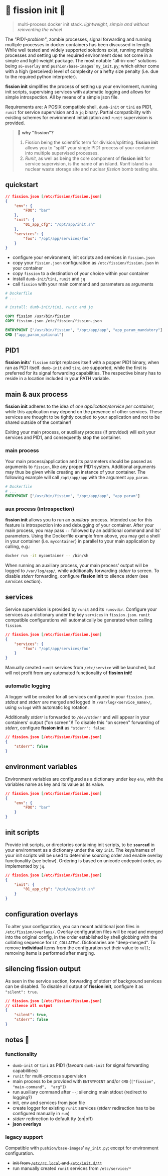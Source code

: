 # 🔱 fission init 💨
> multi-process docker init stack. *lightweight, simple and without reinventing the wheel*

The *"PID1-problem"*, zombie processes, signal forwarding and running multiple processes in docker containers has been discussed in length. While well tested and widely supported solutions exist, running multiple processes and setting up the required environment does not come in a simple and light-weight package. The most notable "all-in-one" solutions being `s6-overlay` and `pushion/base-image`s' `my_init.py`; which either come with a high (perceived) level of complexity or a hefty size penalty (i.e. due to the required python interpreter).

**fission init** simplifies the process of setting up your environment, running init scripts, supervising services with automatic logging and allows for simple introspection. All by means of a simple json file.

Requirements are: A POSIX compatible shell, `dumb-init` or `tini` as PID1, `runit` for service supervision and a `jq` binary. Partial compatibility with existing schemes for environment initialization and `runit` supervision is provided.

> 📌 **why "fission"?**
> 
> 1. Fission being the scientific term for division/splitting. **fission init** allows you to "split" your single PID1 process of your container into multiple supervised processes.
> 2. *Runit*, as well as being the core component of **fission init** for service supervision, is the name of an island. *Runit* island is a nuclear waste storage site and nuclear *fission* bomb testing site.

## quickstart
```json
// fission.json [/etc/fission/fission.json]
{
    "env": {
        "FOO": "bar"
    },
    "init": {
        "01_app_cfg": "/opt/app/init.sh"
    },
    "services": {
        "foo": "/opt/app/services/foo"
    }
}
```
* configure your environment, init scripts and services in `fission.json`
* copy your `fission.json` configuration as `/etc/fission/fission.json` in your container
* copy `fission` to a destination of your choice within your container
* install `dumb-init`/`tini`, `runit` and `jq`
* call `fission` with your main command and parameters as arguments
```dockerfile
# Dockerfile
# ...

# install: dumb-init/tini, runit and jq

COPY fission /usr/bin/fission
COPY fission.json /etc/fission/fission.json

ENTRYPOINT ["/usr/bin/fission", "/opt/app/app", "app_param_mandatory"]
CMD ["app_param_optional"]
```

## PID1
**fission init**s' `fission` script replaces itself with a popper PID1 binary, when ran as PID1 itself. `dumb-init` and `tini` are supported, while the first is preferred for its signal forwarding capabilities. The respective binary has to reside in a location included in your PATH variable.

## main & aux process
**fission init** adheres to the idea of *one application/service per container*, while this application may depend on the presence of other services. These services are thought to be tightly coupled to your application and not to be shared outside of the container!

Exiting your main process, or auxiliary process (if provided) will exit your services and PID1, and consequently stop the container. 

### main process
Your main process/application and its parameters should be passed as arguments to `fission`, like any proper PID1 system. Additional arguments may thus be given while creating an instance of your container. The following example will call `/opt/app/app` with the argument `app_param`.

```Dockerfile
# Dockerfile
# ...
ENTRYPOINT ["/usr/bin/fission", "/opt/app/app", "app_param"]
```
### aux process (introspection)
**fission init** allows you to run an *auxiliary* process. Intended use for this feature is introspection into and debugging of your container. After your main process, you may pass `--` followed by an additional command and its' parameters. Using the Dockerfile example from above, you may get a shell in your container (i.e. `mycontainer`) in parallel to your main application by calling, e.g.:
```bash
docker run -it mycontainer -- /bin/sh
```
When running an auxiliary process, your main process' output will be logged to `/var/log/app/`, while additionally forwarding *stderr* to screen. To disable *stderr* forwarding, configure **fission init** to silence stderr (see *services* section).

## services
Service supervision is provided by `runit` and its `runsvdir`. Configure your services as a dictionary under the key `services` in `fission.json`. `runit` compatible configurations will automatically be generated when calling `fission`.
```json
// fission.json [/etc/fission/fission.json]
{
    "services": {
        "foo": "/opt/app/services/foo"
    }
}
```
Manually created `runit` services from `/etc/service` will be launched, but will not profit from any automated functionality of **fission init**!
### automatic logging
A logger will be created for all services configured in your `fission.json`. *stdout* and *stderr* are merged and logged in `/var/log/<service_name>/`, using `svlogd` with automatic log rotation.

Additionally *stderr* is forwarded to `/dev/stderr` and will appear in your containers' output ("on screen")! To disable this "on screen" forwarding of *stderr*, configure **fission init** as `"stderr": false`:
```json
// fission.json [/etc/fission/fission.json]
{
    "stderr": false
}
```

## environment variables
Environment variables are configured as a dictionary under key `env`, with the variables name as key and its value as its value.
```json
// fission.json [/etc/fission/fission.json]
{
    "env": {
        "FOO": "bar"
    }
}
```

## init scripts
Provide init scripts, or directories containing init scripts, to be **`source`d** in your environment as a dictionary under the key `init`. The keys/names of your init scripts will be used to determine sourcing order and enable overlay functionality (see below). Ordering is based on unicode codepoint order, as implemented by `jq`.
```json
// fission.json [/etc/fission/fission.json]
{
    "init": {
        "01_app_cfg": "/opt/app/init.sh"
    }
}
```

## configuration overlays
To alter your configuration, you can mount additional json files in `/etc/fission/overlays/`. Overlay configuration files will be read and merged into the original config, in the order established by shell globbing with the collating sequence for `LC_COLLATE=C`. Dictionaries are "deep-merged". To remove **individual** items from the configuration set their value to `null`; removing items is performed after merging.

## silencing **fission** output
As seen in the service section, forwarding of stderr of background services can be disabled. To disable all output of **fission init**, configure it as `"silent": true`.
```json
// fission.json [/etc/fission/fission.json]
// silence all output
{
    "silent": true,
    "stderr": false
}
```

## notes 📜

### functionality
* `dumb-init` or `tini` as PID1 (favours `dumb-init` for signal forwarding capabilities)
* `runit` for multi-process supervision
* main process to be provided with `ENTRYPOINT` and/or `CMD` (`["fission",  "main-command",  "arg"]`)
* run auxiliary command after `--`; silencing main stdout (redirect to logging?)
* init, env and services from json file
* create logger for existing `runit` services (*stderr* redirection has to be configured manually in `run`)
* *stderr* redirection to default tty (on|off)
* **json overlays**

### legacy support
Compatible with `pushion/base-image`s' `my_init.py`; except for environment configuration.
* ~~init from `/etc/rc.local` and `/etc/init.d/**`~~
* run manually created `runit` services from `/etc/service/*`
